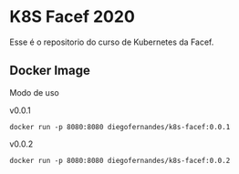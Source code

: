 # K8S Facef 2020
Esse é o repositorio do curso de Kubernetes da Facef.


## Docker Image

Modo de uso

v0.0.1
```
docker run -p 8080:8080 diegofernandes/k8s-facef:0.0.1
```

v0.0.2
```
docker run -p 8080:8080 diegofernandes/k8s-facef:0.0.2
```


